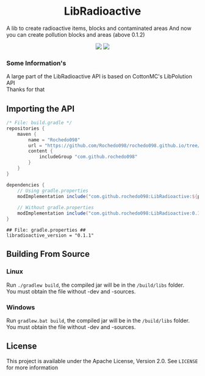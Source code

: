 <h1 align="center"> LibRadioactive </h1>
<a align="center"> A lib to create radioactive items, blocks and contaminated areas </a>
<a align="center"> And now you can create pollution blocks and areas (above 0.1.2) </a>
<p align="center">
    <a href="https://opensource.org/licenses/Apache-2.0"><img src="https://img.shields.io/badge/License-Apache%202.0-brightgreen.svg"></a>
    <a href="https://github.com/Rochedo098/LibRadioactive/">  <img src="http://cf.way2muchnoise.eu/versions/391708_latest.svg"> </a>
</p>

### Some Information's
A large part of the LibRadioactive API is based on CottonMC's LibPolution API  
Thanks for that

## Importing the API

```groovy
/* File: build.gradle */
repositories {
    maven {
        name = "Rochedo098"
        url = "https://github.com/Rochedo098/rochedo098.github.io/tree/master/maven"
        content {
            includeGroup "com.github.rochedo098"
        }
    }   
}

dependencies {
    // Using gradle.properties
    modImplementation include("com.github.rochedo098:LibRadioactive:${project.libradioactive_version}")
    
    // Without gradle.properties
    modImplementation include("com.github.rochedo098:LibRadioactive:0.1.1")
}
```

```properties
## File: gradle.properties ##
libradioactive_version = "0.1.1"
```

## Building From Source

### Linux

Run `./gradlew build`, the compiled jar will be in the `/build/libs` folder.  
You must obtain the file without -dev and -sources.

### Windows

Run `gradlew.bat build`, the compiled jar will be in the `/build/libs` folder.  
You must obtain the file without -dev and -sources.

## License

This project is available under the Apache License, Version 2.0. See `LICENSE` for more information
